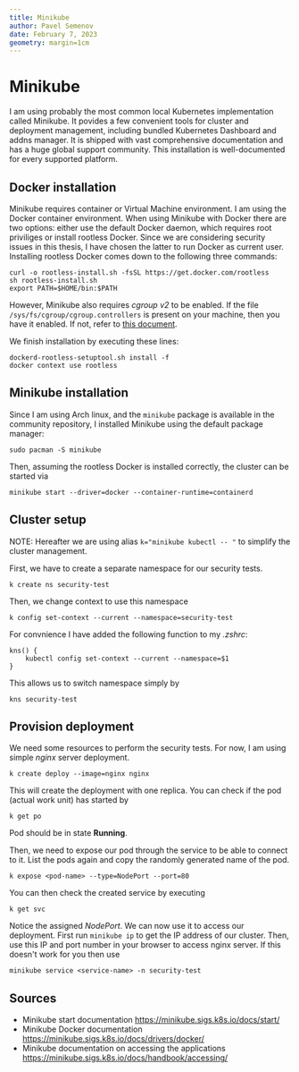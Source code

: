 ```yaml
---
title: Minikube
author: Pavel Semenov
date: February 7, 2023
geometry: margin=1cm
---
```

# Minikube

I am using probably the most common local Kubernetes implementation called Minikube.
It povides a few convenient tools for cluster and deployment management, including bundled Kubernetes Dashboard
and addns manager.
It is shipped with vast comprehensive documentation and has a huge global support community.
This installation is well-documented for every supported platform.

## Docker installation

Minikube requires container or Virtual Machine environment. I am using the Docker container environment.
When using Minikube with Docker there are two options: either use the default Docker daemon, which requires root priviliges or install rootless Docker. Since we are considering security issues in this thesis, I have chosen the latter to run Docker as current user. Installing rootless Docker comes down to the following three commands:
```
curl -o rootless-install.sh -fsSL https://get.docker.com/rootless
sh rootless-install.sh
export PATH=$HOME/bin:$PATH
```

However, Minikube also requires *cgroup v2* to be enabled. If the file `/sys/fs/cgroup/cgroup.controllers` is present on your machine, then you have it enabled. If not, refer to [this document](https://rootlesscontaine.rs/getting-started/common/cgroup2/).

We finish installation by executing these lines:
```
dockerd-rootless-setuptool.sh install -f
docker context use rootless
```

## Minikube installation

Since I am using Arch linux, and the `minikube` package is available in the community repository, I installed Minikube using the default package manager:
```
sudo pacman -S minikube
```

Then, assuming the rootless Docker is installed correctly, the cluster can be started via
```
minikube start --driver=docker --container-runtime=containerd
```

## Cluster setup

NOTE: Hereafter we are using alias `k="minikube kubectl -- "` to simplify the cluster management.

First, we have to create a separate namespace for our security tests.
```
k create ns security-test
```

Then, we change context to use this namespace
```
k config set-context --current --namespace=security-test
```

For convnience I have added the following function to my *.zshrc*:
```
kns() {
    kubectl config set-context --current --namespace=$1
}
```
This allows us to switch namespace simply by
```
kns security-test
```

## Provision deployment

We need some resources to perform the security tests. For now, I am using simple *nginx* server deployment.
```
k create deploy --image=nginx nginx
```
This will create the deployment with one replica. You can check if the pod (actual work unit) has started by 
```
k get po
```
Pod should be in state **Running**.

Then, we need to expose our pod through the service to be able to connect to it. List the pods again and copy the randomly generated name of the pod.
```
k expose <pod-name> --type=NodePort --port=80
```
You can then check the created service by executing
```
k get svc
```
Notice the assigned *NodePort*. We can now use it to access our deployment. First run `minikube ip` to get the IP address of our cluster. Then, use this IP and port number in your browser to access nginx server. If this doesn't work for you then use
```
minikube service <service-name> -n security-test
```

## Sources
- Minikube start documentation https://minikube.sigs.k8s.io/docs/start/
- Minikube Docker documentation https://minikube.sigs.k8s.io/docs/drivers/docker/
- Minikube documentation on accessing the applications https://minikube.sigs.k8s.io/docs/handbook/accessing/